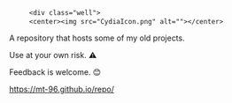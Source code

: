          <div class="well">
		 <center><img src="CydiaIcon.png" alt=""></center>
  

A repository that hosts some of my old projects.

Use at your own risk. ⚠️

Feedback is welcome. 😊

https://mt-96.github.io/repo/

